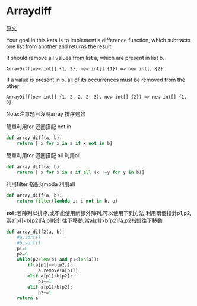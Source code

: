 # Arraydiff

<a href="https://www.codewars.com/kata/523f5d21c841566fde000009">原文</a>


Your goal in this kata is to implement a difference function, which subtracts one list from another and returns the result.</br>

It should remove all values from list a, which are present in list b.</br>
```
ArrayDiff(new int[] {1, 2}, new int[] {1}) => new int[] {2}
```
If a value is present in b, all of its occurrences must be removed from the other:

```
ArrayDiff(new int[] {1, 2, 2, 2, 3}, new int[] {2}) => new int[] {1, 3}
```

Note:注意題目沒說array 排序過的

<sol> 簡單利用for 迴圈搭配 not in 

``` python
def array_diff(a, b):
    return [ x for x in a if x not in b]
```

<sol> 簡單利用for 迴圈搭配 all
利用all
``` python
def array_diff(a, b):
    return [ x for x in a if all (x !=y for y in b)]
```

<sol> 利用filter 搭配lambda
利用all
``` python
def array_diff(a, b):
    return filter(lambda i: i not in b, a)
```

**sol** :若陣列以排序,或不能使用新額外陣列,可以使用下列方法,利用兩個指針p1,p2,當a[p1]<b[p2]時,p1指針往下移動,當a[p1]>b[p2]時,p2指針往下移動

``` python
def array_diff2(a, b):
    #a.sort()
    #b.sort()
    p1=0
    p2=0
    while(p2<len(b) and p1<len(a)):
        if(a[p1]==b[p2]):
            a.remove(a[p1])
        elif a[p1]<b[p2]:
            p1+=1
        elif a[p1]>b[p2]:
            p2+=1
    return a  
``` 











